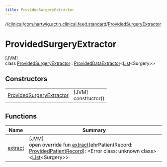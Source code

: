 ```yaml
---
title: ProvidedSurgeryExtractor
---
```

//[clinical](../../../index.html)/[com.hartwig.actin.clinical.feed.standard](../index.html)/[ProvidedSurgeryExtractor](index.html)



# ProvidedSurgeryExtractor



[JVM]\
class [ProvidedSurgeryExtractor](index.html) : [ProvidedDataExtractor](../-provided-data-extractor/index.html)&lt;[List](https://kotlinlang.org/api/latest/jvm/stdlib/kotlin.collections/-list/index.html)&lt;Surgery&gt;&gt;



## Constructors


| | |
|---|---|
| [ProvidedSurgeryExtractor](-provided-surgery-extractor.html) | [JVM]<br>constructor() |


## Functions


| Name | Summary |
|---|---|
| [extract](extract.html) | [JVM]<br>open override fun [extract](extract.html)(ehrPatientRecord: [ProvidedPatientRecord](../-provided-patient-record/index.html)): &lt;Error class: unknown class&gt;&lt;[List](https://kotlinlang.org/api/latest/jvm/stdlib/kotlin.collections/-list/index.html)&lt;Surgery&gt;&gt; |

